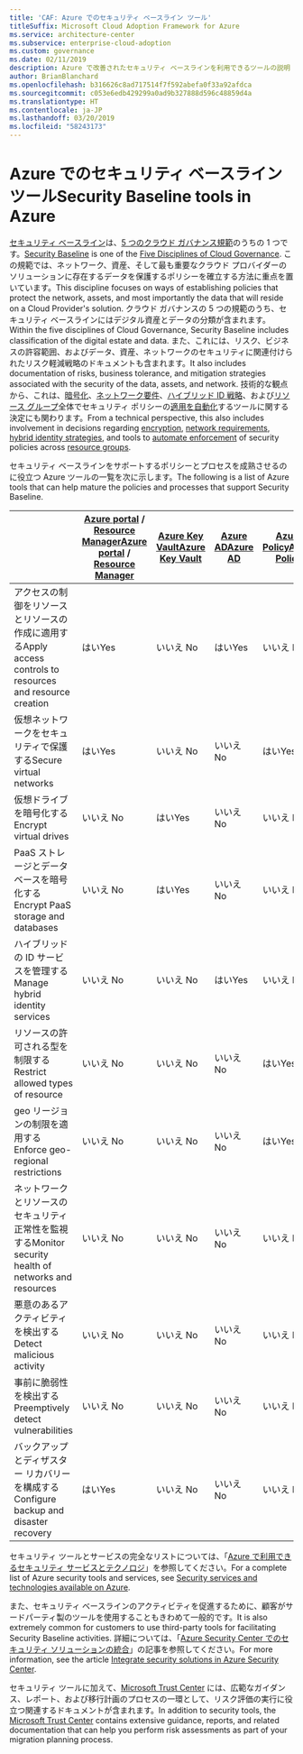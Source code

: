 ```yaml
---
title: 'CAF: Azure でのセキュリティ ベースライン ツール'
titleSuffix: Microsoft Cloud Adoption Framework for Azure
ms.service: architecture-center
ms.subservice: enterprise-cloud-adoption
ms.custom: governance
ms.date: 02/11/2019
description: Azure で改善されたセキュリティ ベースラインを利用できるツールの説明
author: BrianBlanchard
ms.openlocfilehash: b316626c8ad717514f7f592abefa0f33a92afdca
ms.sourcegitcommit: c053e6edb429299a0ad9b327888d596c48859d4a
ms.translationtype: HT
ms.contentlocale: ja-JP
ms.lasthandoff: 03/20/2019
ms.locfileid: "58243173"
---
```

# <a name="security-baseline-tools-in-azure"></a><span data-ttu-id="69d8b-103">Azure でのセキュリティ ベースライン ツール</span><span class="sxs-lookup"><span data-stu-id="69d8b-103">Security Baseline tools in Azure</span></span>

<span data-ttu-id="69d8b-104">[セキュリティ ベースライン](overview.md)は、[5 つのクラウド ガバナンス規範](../governance-disciplines.md)のうちの 1 つです。</span><span class="sxs-lookup"><span data-stu-id="69d8b-104">[Security Baseline](overview.md) is one of the [Five Disciplines of Cloud Governance](../governance-disciplines.md).</span></span> <span data-ttu-id="69d8b-105">この規範では、ネットワーク、資産、そして最も重要なクラウド プロバイダーのソリューションに存在するデータを保護するポリシーを確立する方法に重点を置いています。</span><span class="sxs-lookup"><span data-stu-id="69d8b-105">This discipline focuses on ways of establishing policies that protect the network, assets, and most importantly the data that will reside on a Cloud Provider's solution.</span></span> <span data-ttu-id="69d8b-106">クラウド ガバナンスの 5 つの規範のうち、セキュリティ ベースラインにはデジタル資産とデータの分類が含まれます。</span><span class="sxs-lookup"><span data-stu-id="69d8b-106">Within the five disciplines of Cloud Governance, Security Baseline includes classification of the digital estate and data.</span></span> <span data-ttu-id="69d8b-107">また、これには、リスク、ビジネスの許容範囲、およびデータ、資産、ネットワークのセキュリティに関連付けられたリスク軽減戦略のドキュメントも含まれます。</span><span class="sxs-lookup"><span data-stu-id="69d8b-107">It also includes documentation of risks, business tolerance, and mitigation strategies associated with the security of the data, assets, and network.</span></span> <span data-ttu-id="69d8b-108">技術的な観点から、これは、[暗号化](../../decision-guides/encryption/overview.md)、[ネットワーク要件](../../decision-guides/software-defined-network/overview.md)、[ハイブリッド ID 戦略](../../decision-guides/identity/overview.md)、および[リソース グループ](../../decision-guides/resource-consistency/overview.md)全体でセキュリティ ポリシーの[適用を自動化](../../decision-guides/policy-enforcement/overview.md)するツールに関する決定にも関わります。</span><span class="sxs-lookup"><span data-stu-id="69d8b-108">From a technical perspective, this also includes involvement in decisions regarding [encryption](../../decision-guides/encryption/overview.md), [network requirements](../../decision-guides/software-defined-network/overview.md), [hybrid identity strategies](../../decision-guides/identity/overview.md), and tools to [automate enforcement](../../decision-guides/policy-enforcement/overview.md) of security policies across [resource groups](../../decision-guides/resource-consistency/overview.md).</span></span>

<span data-ttu-id="69d8b-109">セキュリティ ベースラインをサポートするポリシーとプロセスを成熟させるのに役立つ Azure ツールの一覧を次に示します。</span><span class="sxs-lookup"><span data-stu-id="69d8b-109">The following is a list of Azure tools that can help mature the policies and processes that support Security Baseline.</span></span>

|                                                            | <span data-ttu-id="69d8b-110">[Azure portal](https://azure.microsoft.com/features/azure-portal/) / [Resource Manager](/azure/azure-resource-manager/resource-group-overview)</span><span class="sxs-lookup"><span data-stu-id="69d8b-110">[Azure portal](https://azure.microsoft.com/features/azure-portal/) / [Resource Manager](/azure/azure-resource-manager/resource-group-overview)</span></span>  | [<span data-ttu-id="69d8b-111">Azure Key Vault</span><span class="sxs-lookup"><span data-stu-id="69d8b-111">Azure Key Vault</span></span>](/azure/key-vault)  | [<span data-ttu-id="69d8b-112">Azure AD</span><span class="sxs-lookup"><span data-stu-id="69d8b-112">Azure AD</span></span>](/azure/active-directory/fundamentals/active-directory-whatis) | [<span data-ttu-id="69d8b-113">Azure Policy</span><span class="sxs-lookup"><span data-stu-id="69d8b-113">Azure Policy</span></span>](/azure/governance/policy/overview) | [<span data-ttu-id="69d8b-114">Azure Security Center</span><span class="sxs-lookup"><span data-stu-id="69d8b-114">Azure Security Center</span></span>](/azure/security-center/security-center-intro) | [<span data-ttu-id="69d8b-115">Azure Monitor</span><span class="sxs-lookup"><span data-stu-id="69d8b-115">Azure Monitor</span></span>](/azure/azure-monitor/overview) |
|------------------------------------------------------------|---------------------------------|-----------------|----------|--------------|-----------------------|---------------|
| <span data-ttu-id="69d8b-116">アクセスの制御をリソースとリソースの作成に適用する</span><span class="sxs-lookup"><span data-stu-id="69d8b-116">Apply access controls to resources and resource creation</span></span>   | <span data-ttu-id="69d8b-117">はい</span><span class="sxs-lookup"><span data-stu-id="69d8b-117">Yes</span></span>                             | <span data-ttu-id="69d8b-118">いいえ </span><span class="sxs-lookup"><span data-stu-id="69d8b-118">No</span></span>              | <span data-ttu-id="69d8b-119">はい</span><span class="sxs-lookup"><span data-stu-id="69d8b-119">Yes</span></span>      | <span data-ttu-id="69d8b-120">いいえ </span><span class="sxs-lookup"><span data-stu-id="69d8b-120">No</span></span>           | <span data-ttu-id="69d8b-121">いいえ </span><span class="sxs-lookup"><span data-stu-id="69d8b-121">No</span></span>                    | <span data-ttu-id="69d8b-122">いいえ </span><span class="sxs-lookup"><span data-stu-id="69d8b-122">No</span></span>            |
| <span data-ttu-id="69d8b-123">仮想ネットワークをセキュリティで保護する</span><span class="sxs-lookup"><span data-stu-id="69d8b-123">Secure virtual networks</span></span>                                    | <span data-ttu-id="69d8b-124">はい</span><span class="sxs-lookup"><span data-stu-id="69d8b-124">Yes</span></span>                             | <span data-ttu-id="69d8b-125">いいえ </span><span class="sxs-lookup"><span data-stu-id="69d8b-125">No</span></span>              | <span data-ttu-id="69d8b-126">いいえ </span><span class="sxs-lookup"><span data-stu-id="69d8b-126">No</span></span>       | <span data-ttu-id="69d8b-127">はい</span><span class="sxs-lookup"><span data-stu-id="69d8b-127">Yes</span></span>          | <span data-ttu-id="69d8b-128">いいえ </span><span class="sxs-lookup"><span data-stu-id="69d8b-128">No</span></span>                    | <span data-ttu-id="69d8b-129">いいえ </span><span class="sxs-lookup"><span data-stu-id="69d8b-129">No</span></span>            |
| <span data-ttu-id="69d8b-130">仮想ドライブを暗号化する</span><span class="sxs-lookup"><span data-stu-id="69d8b-130">Encrypt virtual drives</span></span>                                     | <span data-ttu-id="69d8b-131">いいえ </span><span class="sxs-lookup"><span data-stu-id="69d8b-131">No</span></span>                              | <span data-ttu-id="69d8b-132">はい</span><span class="sxs-lookup"><span data-stu-id="69d8b-132">Yes</span></span>             | <span data-ttu-id="69d8b-133">いいえ </span><span class="sxs-lookup"><span data-stu-id="69d8b-133">No</span></span>       | <span data-ttu-id="69d8b-134">いいえ </span><span class="sxs-lookup"><span data-stu-id="69d8b-134">No</span></span>           | <span data-ttu-id="69d8b-135">いいえ </span><span class="sxs-lookup"><span data-stu-id="69d8b-135">No</span></span>                    | <span data-ttu-id="69d8b-136">いいえ </span><span class="sxs-lookup"><span data-stu-id="69d8b-136">No</span></span>            |
| <span data-ttu-id="69d8b-137">PaaS ストレージとデータベースを暗号化する</span><span class="sxs-lookup"><span data-stu-id="69d8b-137">Encrypt PaaS storage and databases</span></span>                         | <span data-ttu-id="69d8b-138">いいえ </span><span class="sxs-lookup"><span data-stu-id="69d8b-138">No</span></span>                              | <span data-ttu-id="69d8b-139">はい</span><span class="sxs-lookup"><span data-stu-id="69d8b-139">Yes</span></span>             | <span data-ttu-id="69d8b-140">いいえ </span><span class="sxs-lookup"><span data-stu-id="69d8b-140">No</span></span>       | <span data-ttu-id="69d8b-141">いいえ </span><span class="sxs-lookup"><span data-stu-id="69d8b-141">No</span></span>           | <span data-ttu-id="69d8b-142">いいえ </span><span class="sxs-lookup"><span data-stu-id="69d8b-142">No</span></span>                    | <span data-ttu-id="69d8b-143">いいえ </span><span class="sxs-lookup"><span data-stu-id="69d8b-143">No</span></span>            |
| <span data-ttu-id="69d8b-144">ハイブリッドの ID サービスを管理する</span><span class="sxs-lookup"><span data-stu-id="69d8b-144">Manage hybrid identity services</span></span>                            | <span data-ttu-id="69d8b-145">いいえ </span><span class="sxs-lookup"><span data-stu-id="69d8b-145">No</span></span>                              | <span data-ttu-id="69d8b-146">いいえ </span><span class="sxs-lookup"><span data-stu-id="69d8b-146">No</span></span>              | <span data-ttu-id="69d8b-147">はい</span><span class="sxs-lookup"><span data-stu-id="69d8b-147">Yes</span></span>      | <span data-ttu-id="69d8b-148">いいえ </span><span class="sxs-lookup"><span data-stu-id="69d8b-148">No</span></span>           | <span data-ttu-id="69d8b-149">いいえ </span><span class="sxs-lookup"><span data-stu-id="69d8b-149">No</span></span>                    | <span data-ttu-id="69d8b-150">いいえ </span><span class="sxs-lookup"><span data-stu-id="69d8b-150">No</span></span>            |
| <span data-ttu-id="69d8b-151">リソースの許可される型を制限する</span><span class="sxs-lookup"><span data-stu-id="69d8b-151">Restrict allowed types of resource</span></span>                         | <span data-ttu-id="69d8b-152">いいえ </span><span class="sxs-lookup"><span data-stu-id="69d8b-152">No</span></span>                              | <span data-ttu-id="69d8b-153">いいえ </span><span class="sxs-lookup"><span data-stu-id="69d8b-153">No</span></span>              | <span data-ttu-id="69d8b-154">いいえ </span><span class="sxs-lookup"><span data-stu-id="69d8b-154">No</span></span>       | <span data-ttu-id="69d8b-155">はい</span><span class="sxs-lookup"><span data-stu-id="69d8b-155">Yes</span></span>          | <span data-ttu-id="69d8b-156">いいえ </span><span class="sxs-lookup"><span data-stu-id="69d8b-156">No</span></span>                    | <span data-ttu-id="69d8b-157">いいえ </span><span class="sxs-lookup"><span data-stu-id="69d8b-157">No</span></span>            |
| <span data-ttu-id="69d8b-158">geo リージョンの制限を適用する</span><span class="sxs-lookup"><span data-stu-id="69d8b-158">Enforce geo-regional restrictions</span></span>                          | <span data-ttu-id="69d8b-159">いいえ </span><span class="sxs-lookup"><span data-stu-id="69d8b-159">No</span></span>                              | <span data-ttu-id="69d8b-160">いいえ </span><span class="sxs-lookup"><span data-stu-id="69d8b-160">No</span></span>              | <span data-ttu-id="69d8b-161">いいえ </span><span class="sxs-lookup"><span data-stu-id="69d8b-161">No</span></span>       | <span data-ttu-id="69d8b-162">はい</span><span class="sxs-lookup"><span data-stu-id="69d8b-162">Yes</span></span>          | <span data-ttu-id="69d8b-163">いいえ </span><span class="sxs-lookup"><span data-stu-id="69d8b-163">No</span></span>                    | <span data-ttu-id="69d8b-164">いいえ </span><span class="sxs-lookup"><span data-stu-id="69d8b-164">No</span></span>            |
| <span data-ttu-id="69d8b-165">ネットワークとリソースのセキュリティ正常性を監視する</span><span class="sxs-lookup"><span data-stu-id="69d8b-165">Monitor security health of networks and resources</span></span>          | <span data-ttu-id="69d8b-166">いいえ </span><span class="sxs-lookup"><span data-stu-id="69d8b-166">No</span></span>                              | <span data-ttu-id="69d8b-167">いいえ </span><span class="sxs-lookup"><span data-stu-id="69d8b-167">No</span></span>              | <span data-ttu-id="69d8b-168">いいえ </span><span class="sxs-lookup"><span data-stu-id="69d8b-168">No</span></span>       | <span data-ttu-id="69d8b-169">いいえ </span><span class="sxs-lookup"><span data-stu-id="69d8b-169">No</span></span>           | <span data-ttu-id="69d8b-170">可能 </span><span class="sxs-lookup"><span data-stu-id="69d8b-170">Yes</span></span>                   | <span data-ttu-id="69d8b-171">はい</span><span class="sxs-lookup"><span data-stu-id="69d8b-171">Yes</span></span>           |
| <span data-ttu-id="69d8b-172">悪意のあるアクティビティを検出する</span><span class="sxs-lookup"><span data-stu-id="69d8b-172">Detect malicious activity</span></span>                                  | <span data-ttu-id="69d8b-173">いいえ </span><span class="sxs-lookup"><span data-stu-id="69d8b-173">No</span></span>                              | <span data-ttu-id="69d8b-174">いいえ </span><span class="sxs-lookup"><span data-stu-id="69d8b-174">No</span></span>              | <span data-ttu-id="69d8b-175">いいえ </span><span class="sxs-lookup"><span data-stu-id="69d8b-175">No</span></span>       | <span data-ttu-id="69d8b-176">いいえ </span><span class="sxs-lookup"><span data-stu-id="69d8b-176">No</span></span>           | <span data-ttu-id="69d8b-177">可能 </span><span class="sxs-lookup"><span data-stu-id="69d8b-177">Yes</span></span>                   | <span data-ttu-id="69d8b-178">はい</span><span class="sxs-lookup"><span data-stu-id="69d8b-178">Yes</span></span>           |
| <span data-ttu-id="69d8b-179">事前に脆弱性を検出する</span><span class="sxs-lookup"><span data-stu-id="69d8b-179">Preemptively detect vulnerabilities</span></span>                        | <span data-ttu-id="69d8b-180">いいえ </span><span class="sxs-lookup"><span data-stu-id="69d8b-180">No</span></span>                              | <span data-ttu-id="69d8b-181">いいえ </span><span class="sxs-lookup"><span data-stu-id="69d8b-181">No</span></span>              | <span data-ttu-id="69d8b-182">いいえ </span><span class="sxs-lookup"><span data-stu-id="69d8b-182">No</span></span>       | <span data-ttu-id="69d8b-183">いいえ </span><span class="sxs-lookup"><span data-stu-id="69d8b-183">No</span></span>           | <span data-ttu-id="69d8b-184">はい</span><span class="sxs-lookup"><span data-stu-id="69d8b-184">Yes</span></span>                   | <span data-ttu-id="69d8b-185">いいえ </span><span class="sxs-lookup"><span data-stu-id="69d8b-185">No</span></span>            |
| <span data-ttu-id="69d8b-186">バックアップとディザスター リカバリーを構成する</span><span class="sxs-lookup"><span data-stu-id="69d8b-186">Configure backup and disaster recovery</span></span>                     | <span data-ttu-id="69d8b-187">はい</span><span class="sxs-lookup"><span data-stu-id="69d8b-187">Yes</span></span>                             | <span data-ttu-id="69d8b-188">いいえ </span><span class="sxs-lookup"><span data-stu-id="69d8b-188">No</span></span>              | <span data-ttu-id="69d8b-189">いいえ </span><span class="sxs-lookup"><span data-stu-id="69d8b-189">No</span></span>       | <span data-ttu-id="69d8b-190">いいえ </span><span class="sxs-lookup"><span data-stu-id="69d8b-190">No</span></span>           | <span data-ttu-id="69d8b-191">いいえ </span><span class="sxs-lookup"><span data-stu-id="69d8b-191">No</span></span>                    | <span data-ttu-id="69d8b-192">いいえ </span><span class="sxs-lookup"><span data-stu-id="69d8b-192">No</span></span>            |

<span data-ttu-id="69d8b-193">セキュリティ ツールとサービスの完全なリストについては、「[Azure で利用できるセキュリティ サービスとテクノロジ](/azure/security/azure-security-services-technologies)」を参照してください。</span><span class="sxs-lookup"><span data-stu-id="69d8b-193">For a complete list of Azure security tools and services, see [Security services and technologies available on Azure](/azure/security/azure-security-services-technologies).</span></span>

<span data-ttu-id="69d8b-194">また、セキュリティ ベースラインのアクティビティを促進するために、顧客がサードパーティ製のツールを使用することもきわめて一般的です。</span><span class="sxs-lookup"><span data-stu-id="69d8b-194">It is also extremely common for customers to use third-party tools for facilitating Security Baseline activities.</span></span> <span data-ttu-id="69d8b-195">詳細については、「[Azure Security Center でのセキュリティ ソリューションの統合](/azure/security-center/security-center-partner-integration)」の記事を参照してください。</span><span class="sxs-lookup"><span data-stu-id="69d8b-195">For more information, see the article [Integrate security solutions in Azure Security Center](/azure/security-center/security-center-partner-integration).</span></span>

<span data-ttu-id="69d8b-196">セキュリティ ツールに加えて、[Microsoft Trust Center](https://www.microsoft.com/trustcenter/guidance/risk-assessment) には、広範なガイダンス、レポート、および移行計画のプロセスの一環として、リスク評価の実行に役立つ関連するドキュメントが含まれます。</span><span class="sxs-lookup"><span data-stu-id="69d8b-196">In addition to security tools, the [Microsoft Trust Center](https://www.microsoft.com/trustcenter/guidance/risk-assessment) contains extensive guidance, reports, and related documentation that can help you perform risk assessments as part of your migration planning process.</span></span>
